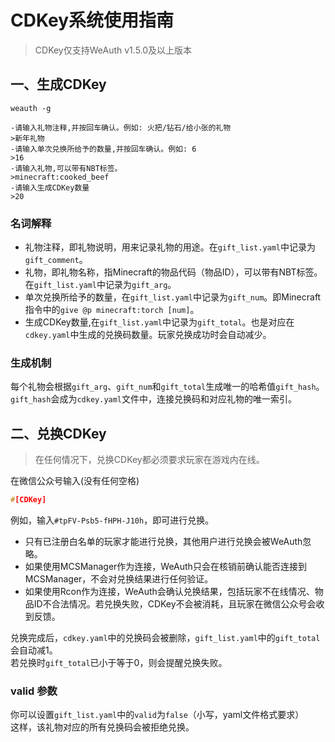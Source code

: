 # CDKey系统使用指南

> CDKey仅支持WeAuth v1.5.0及以上版本

## 一、生成CDKey

```shell
weauth -g

-请输入礼物注释,并按回车确认。例如: 火把/钻石/给小张的礼物
>新年礼物
-请输入单次兑换所给予的数量,并按回车确认。例如: 6
>16
-请输入礼物,可以带有NBT标签。
>minecraft:cooked_beef
-请输入生成CDKey数量
>20
```

### 名词解释

- 礼物注释，即礼物说明，用来记录礼物的用途。在`gift_list.yaml`中记录为`gift_comment`。
- 礼物，即礼物名称，指Minecraft的物品代码（物品ID），可以带有NBT标签。在`gift_list.yaml`中记录为`gift_arg`。
- 单次兑换所给予的数量，在`gift_list.yaml`中记录为`gift_num`。即Minecraft指令中的`give @p minecraft:torch [num]`。
- 生成CDKey数量,在`gift_list.yaml`中记录为`gift_total`。也是对应在`cdkey.yaml`中生成的兑换码数量。玩家兑换成功时会自动减少。

### 生成机制

每个礼物会根据`gift_arg`、`gift_num`和`gift_total`生成唯一的哈希值`gift_hash`。  
`gift_hash`会成为`cdkey.yaml`文件中，连接兑换码和对应礼物的唯一索引。

## 二、兑换CDKey

> 在任何情况下，兑换CDKey都必须要求玩家在游戏内在线。

在微信公众号输入(没有任何空格)

```C
#[CDKey]
```

例如，输入`#tpFV-Psb5-fHPH-J10h`，即可进行兑换。

- 只有已注册白名单的玩家才能进行兑换，其他用户进行兑换会被WeAuth忽略。
- 如果使用MCSManager作为连接，WeAuth只会在核销前确认能否连接到MCSManager，不会对兑换结果进行任何验证。
- 如果使用Rcon作为连接，WeAuth会确认兑换结果，包括玩家不在线情况、物品ID不合法情况。若兑换失败，CDKey不会被消耗，且玩家在微信公众号会收到反馈。

兑换完成后，`cdkey.yaml`中的兑换码会被删除，`gift_list.yaml`中的`gift_total`会自动减1。  
若兑换时`gift_total`已小于等于0，则会提醒兑换失败。

### valid 参数

你可以设置`gift_list.yaml`中的`valid`为`false`（小写，yaml文件格式要求）  
这样，该礼物对应的所有兑换码会被拒绝兑换。
